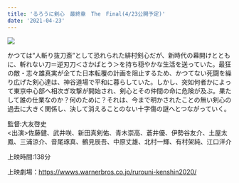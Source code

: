 ```yaml
---
title: 'るろうに剣心　最終章　The　Final(4/23公開予定)'
date: '2021-04-23'
---
```


<img src="/images/0401news.jpg">

かつては“人斬り抜刀斎”として恐れられた緋村剣心だが、新時代の幕開けとともに、斬れない刀＝逆刃刀＜さかばとう＞を持ち穏やかな生活を送っていた。最狂の敵・志々雄真実が企てた日本転覆の計画を阻止するため、かつてない死闘を繰り広げた剣心達は、神谷道場で平和に暮らしていた。しかし、突如何者かによって東京中心部へ相次ぎ攻撃が開始され、剣心とその仲間の命に危険が及ぶ。果たして誰の仕業なのか？何のために？それは、今まで明かされたことの無い剣心の過去に大きく関係し、決して消えることのない十字傷の謎へとつながっていく。

監督:大友啓史<br>
<出演>佐藤健、武井咲、新田真剣佑、青木崇高、蒼井優、伊勢谷友介、土屋太鳳、三浦涼介、音尾琢真、鶴見辰吾、中原丈雄、北村一輝、有村架純、江口洋介

上映時間:138分

上映劇場：<https://wwws.warnerbros.co.jp/rurouni-kenshin2020/>